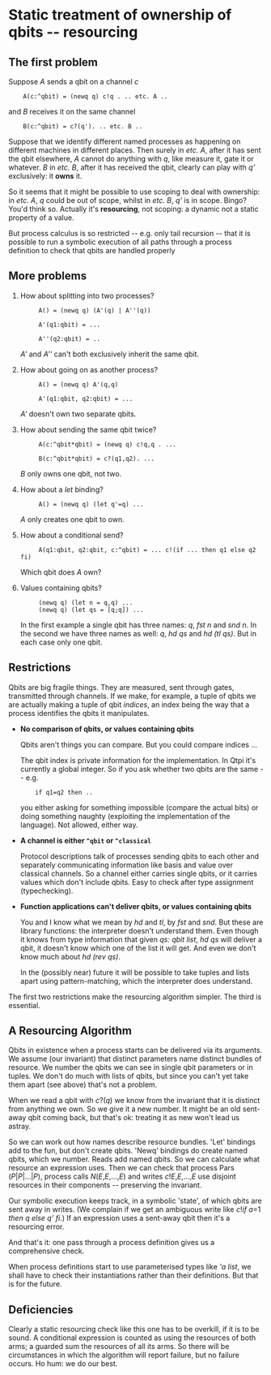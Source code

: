 # Static treatment of ownership of qbits -- resourcing

## The first problem

Suppose *A* sends a qbit on a channel *c*

		A(c:^qbit) = (newq q) c!q . .. etc. A ..
	
and *B* receives it on the same channel

		B(c:^qbit) = c?(q'). .. etc. B ..
	
Suppose that we identify different named processes as happening on different machines in different places. Then surely in *etc. A*, after it has sent the qbit elsewhere, *A* cannot do anything with *q*, like measure it, gate it or whatever. *B* in *etc. B*, after it has received the qbit, clearly can play with *q'* exclusively: it **owns** it.

So it seems that it might be possible to use scoping to deal with ownership: in *etc. A*, *q* could be out of scope, whilst in *etc. B*, *q'* is in scope. Bingo? You'd think so. Actually it's __resourcing__, not scoping: a dynamic not a static property of a value.

But process calculus is so restricted -- e.g. only tail recursion -- that it is possible to run a symbolic execution of all paths through a process definition to check that qbits are handled properly

## More problems

1. How about splitting into two processes?

			A() = (newq q) (A'(q) | A''(q))
	
			A'(q1:qbit) = ...
	
			A''(q2:qbit) = ..
	

	*A'* and *A''* can't both exclusively inherit the same qbit.

2. How about going on as another process?

			A() = (newq q) A'(q,q)
	
			A'(q1:qbit, q2:qbit) = ...
	
	*A'* doesn't own two separate qbits.
	
3. How about sending the same qbit twice?

			A(c:^qbit*qbit) = (newq q) c!q,q . ...
		
			B(c:^qbit*qbit) = c?(q1,q2). ...
		
	*B* only owns one qbit, not two.
	
4. How about a *let* binding?

			A() = (newq q) (let q'=q) ...
		
	*A* only creates one qbit to own.
	
5. How about a conditional send?
	
			A(q1:qbit, q2:qbit, c:^qbit) = ... c!(if ... then q1 else q2 fi)
	
	Which qbit does *A* own?
	
6. Values containing qbits?

			(newq q) (let n = q,q) ...
			(newq q) (let qs = [q;q]) ... 
		
	In the first example a single qbit has three names: *q*, *fst n* and *snd n*. In the second we have three names as well: *q*, *hd qs* and *hd (tl qs)*. But in each case only one qbit.
	
## Restrictions

Qbits are big fragile things. They are measured, sent through gates, transmitted through channels. If we make, for example, a tuple of qbits we are actually making a tuple of qbit *indices*, an index being the way that a process identifies the qbits it manipulates. 

  * **No comparison of qbits, or values containing qbits**
	
	Qbits aren't things you can compare. But you could compare indices ... 
	
	The qbit index is private information for the implementation. In Qtpi it's currently a global integer. So if you ask whether two qbits are the same -- e.g.
  
			if q1=q2 then ..
		
	you either asking for something impossible (compare the actual bits) or doing something naughty (exploiting the implementation of the language). Not allowed, either way.

  * **A channel is either `^qbit` or `^classical`**
    
	Protocol descriptions talk of processes sending qbits to each other and separately communicating information like basis and value over classical channels. So a channel either carries single qbits, or it carries values which don't include qbits. Easy to check after type assignment (typechecking).
	
  * **Function applications can't deliver qbits, or values containing qbits**
	
	You and I know what we mean by *hd* and *tl*, by *fst* and *snd*. But these are library functions: the interpreter doesn't understand them. Even though it knows from type information that given  *qs: qbit list*, *hd qs* will deliver a qbit, it doesn't know which one of the list it will get. And even we don't know much about *hd (rev qs)*.
	
	In the (possibly near) future it will be possible to take tuples and lists apart using pattern-matching, which the interpreter does understand.

The first two restrictions make the resourcing algorithm simpler. The third is essential.

## A Resourcing Algorithm

Qbits in existence when a process starts can be delivered via its arguments. We assume (our invariant) that distinct parameters name distinct bundles of resource. We number the qbits we can see in single qbit parameters or in tuples. We don't do much with lists of qbits, but since you can't yet take them apart (see above) that's not a problem.

When we read a qbit with *c*?(*q*) we know from the invariant that it is distinct from anything we own. So we give it a new number. It might be an old sent-away qbit coming back, but that's ok: treating it as new won't lead us astray.

So we can work out how names describe resource bundles. 'Let' bindings add to the fun, but don't create qbits. 'Newq' bindings do create named qbits, which we number. Reads add named qbits. So we can calculate what resource an expression uses. Then we can check that process Pars (*P*|*P*|...|*P*), process calls *N*(*E*,*E*,...,*E*) and writes *c*!*E*,*E*,...,*E* use disjoint resources in their components -- preserving the invariant.

Our symbolic execution keeps track, in a symbolic 'state', of which qbits are sent away in writes. (We complain if we get an ambiguous write like *c*!*if* *a*=1 *then* *q* *else* *q'* *fi*.) If an expression uses a sent-away qbit then it's a resourcing error.

And that's it: one pass through a process definition gives us a comprehensive check.

When process definitions start to use parameterised types like *'a list*, we shall have to check their instantiations rather than their definitions. But that is for the future.

## Deficiencies

Clearly a static resourcing check like this one has to be overkill, if it is to be sound. A conditional expression is counted as using the resources of both arms; a guarded sum the resources of all its arms. So there will be circumstances in which the algorithm will report failure, but no failure occurs. Ho hum: we do our best.
  